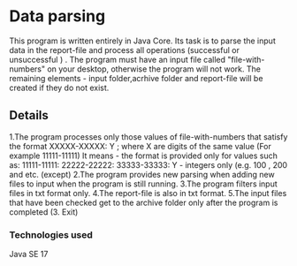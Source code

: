 # Data parsing
This program is written entirely in Java Core. Its task is to parse the input data in the report-file and process all operations (successful or unsuccessful ) . The program must have an input file called 
"file-with-numbers" on your desktop, otherwise the program will not work. The remaining elements - input folder,acrhive folder and report-file will be created if they do not exist.
## Details
1.The program processes only those values of file-with-numbers that satisfy the format XXXXX-XXXXX: Y ; where X are digits of the same value (For example 11111-11111)
It means - the format is provided only for values such as:
11111-11111:
22222-22222:
33333-33333:
Y - integers only (e.g. 100 , 200  and etc. (except)
2.The program provides new parsing when adding new files to input when the program is still running.
3.The program filters input files in txt format only.
4.The report-file is also in txt format.
5.The input files that have been checked get to the archive folder only after the program is completed (3. Exit)
### Technologies used
Java SE 17

